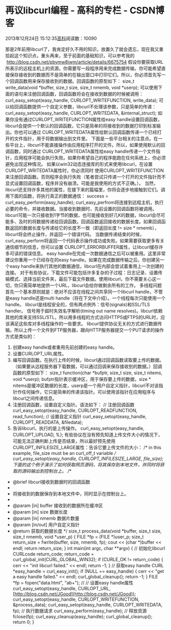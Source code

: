 
# 再议libcurl编程 - 高科的专栏 - CSDN博客

2013年12月24日 15:12:35[高科](https://me.csdn.net/pbymw8iwm)阅读数：10090


那是2年前用libcurl了，我肯定好久不用的知识，放置久了就会遗忘，现在我又重拾起这个知识点，重头再来，至于前面的基础知识，可以参考我的  http://blog.csdn.net/pbymw8iwm/article/details/6675754
假设你要获取URL所表示的远程主机上的资源。你需要写一段程序用来完成数据传输，你可能希望直接保存接收到的数据而不是简单的在输出窗口中打印它们。所以，你必须首先写一个回调函数用来保存接收到的数据。回调函数的原型如下：
size_t write_data(void *buffer, size_t size, size_t nmemb, void *userp);
可以使用下面的语句来注册回调函数，回调函数将会在接收到数据的时候被调用：
curl_easy_setopt(easy_handle, CURLOPT_WRITEFUNCTION, write_data);
可以给回调函数提供一个自定义参数，libcurl不处理该参数，只是简单的传递：
curl_easy_setopt(easy_handle, CURLOPT_WRITEDATA, &internal_struct);
如果你没有通过CURLOPT_WRITEFUNCTION属性给easy handle设置回调函数，libcurl会提供一个默认的回调函数，它只是简单的将接收到的数据打印到标准输出。你也可以通过 CURLOPT_WRITEDATA属性给默认回调函数传递一个已经打开的文件指针，用于将数据输出到文件里。
下面是一些平台相关的注意点。在一些平台上，libcurl不能直接操作由应用程序打开的文件。所以，如果使用默认的回调函数，同时通过 CURLOPT_WRITEDATA属性给easy handle传递一个文件指针，应用程序可能会执行失败。如果你希望自己的程序能跑在任何系统上，你必须避免出现这种情况。
如果以win32动态连接库的形式来使用libcurl，在设置CURLOPT_WRITEDATA属性时，你必须同时 使用CURLOPT_WRITEFUNCTION来注册回调函数。否则程序会执行失败（笔者尝试只传递一个打开的文件指针而不显式设置回调函数，程序并没有崩溃。可能是我使用的方式不正确。）。
当然，libcurl还支持许多其他的属性，在接下来的篇幅里，你将会逐步地接触到它们。调用下面的函数，将执行真正的数据通信：
success = curl_easy_perform(easy_handle);
curl_easy_perfrom将连接到远程主机，执行必要的命令，并接收数据。当接收到数据时，先前设置的回调函数将被调用。libcurl可能一次只接收到1字节的数据，也可能接收到好几K的数据，libcurl会尽可能多、及时的将数据传递给回调函数。回调函数返回接收的数据长度。如果回调函数返回的数据长度与传递给它的长度不一致（即返回长度 != size * nmemb），libcurl将会终止操作，并返回一个错误代码。
当数据传递结束的时候，curl_easy_perform将返回一个代码表示操作成功或失败。如果需要获取更多有关通信细节的信息，你可以设置 CURLOPT_ERRORBUFFER属性，让libcurl缓存许多可读的错误信息。
easy handle在完成一次数据通信之后可以被重用。这里非常建议你重用一个已经存在的easy handle。如果在完成数据传输之后，你创建另一个easy handle来执行其他的数据通信，libcurl在内部会尝试着重用上一次创建的连接。
对于有些协议，下载文件可能包括许多复杂的子过程：日志记录、设置传输模式、选择当前文件夹，最后下载文件数据。使用libcurl，你不需要关心这一切，你只需简单地提供一个URL，libcurl会给你做剩余所有的工作。
多线程问题
首先一个基本原则就是：绝对不应该在线程之间共享同一个libcurl handle，不管是easy handle还是multi handle（将在下文中介绍）。一个线程每次只能使用一个handle。
libcurl是线程安全的，但有两点例外：信号(signals)和SSL/TLS handler。 信号用于超时失效名字解析(timing out name resolves)。libcurl依赖其他的库来支持SSL/STL，所以用多线程的方式访问HTTPS或FTPS的URL时，应该满足这些库对多线程操作的一些要求。
libcurl提供协议无关的方式进行数据传输。所以上传一个文件到FTP服务器，跟向HTTP服务器提交一个PUT请求的操作方式是类似的：
1. 创建easy handle或者重用先前创建的easy handle。
2. 设置CURLOPT_URL属性。
3. 编写回调函数。在执行上传的时候，libcurl通过回调函数读取要上传的数据。（如果要从远程服务器下载数据，可以通过回调来保存接收到的数据。）回调函数的原型如下：
size_t function(char *bufptr, size_t size, size_t nitems, void *userp);
bufptr指针表示缓冲区，用于保存要上传的数据，size * nitems是缓冲区数据的长度，userp是一个用户自定义指针，libcurl不对该指针作任何操作，它只是简单的传递该指针。可以使用该指针在应用程序与libcurl之间传递信息。
4. 注册回调函数，设置自定义指针。语法如下：
// 注册回调函数
curl_easy_setopt(easy_handle, CURLOPT_READFUNCTION, read_function);
// 设置自定义指针
curl_easy_setopt(easy_handle, CURLOPT_READDATA, &filedata);
5. 告诉libcurl，执行的是上传操作。
curl_easy_setopt(easy_handle, CURLOPT_UPLOAD, 1L);
有些协议在没有预先知道上传文件大小的情况下，可能无法正确判断上传是否结束，所以最好预先使用CURLOPT_INFILESIZE_LARGE属性：告诉它要上传文件的大小：
/* in this example, file_size must be an curl_off_t variable */
curl_easy_setopt(easy_handle, CURLOPT_INFILESIZE_LARGE, file_size);
下面的这个例子演示了如何获取网页源码，将其保存到本地文件，并同时将获取的源码输出到控制台上。
/**
* @brief libcurl接收到数据时的回调函数
*
* 将接收到的数据保存到本地文件中，同时显示在控制台上。
*
* @param [in] buffer 接收到的数据所在缓冲区
* @param [in] size 数据长度
* @param [in] nmemb 数据片数量
* @param [in/out] 用户自定义指针
* @return 获取的数据长度
*/
size_t process_data(void *buffer, size_t size, size_t nmemb, void *user_p)
{
FILE *fp = (FILE *)user_p;
size_t return_size = fwrite(buffer, size, nmemb, fp);
cout << (char *)buffer << endl; return return_size;
}
int main(int argc, char **argv)
{
// 初始化libcurl
CURLcode return_code;
return_code = curl_global_init(CURL_GLOBAL_WIN32);
if (CURLE_OK != return_code)
{
cerr << "init libcurl failed." << endl;
return -1;
}
// 获取easy handle
CURL *easy_handle = curl_easy_init();
if (NULL == easy_handle)
{
cerr << "get a easy handle failed." << endl;
curl_global_cleanup(); return -1;
}
FILE *fp = fopen("data.html", "ab+"); //
// 设置easy handle属性
curl_easy_setopt(easy_handle, CURLOPT_URL,[http://blog.csdn.net/JGood](http://blog.csdn.net/JGood));
curl_easy_setopt(easy_handle, CURLOPT_WRITEFUNCTION, &process_data);
curl_easy_setopt(easy_handle, CURLOPT_WRITEDATA, fp);
// 执行数据请求
curl_easy_perform(easy_handle);
// 释放资源
fclose(fp);
curl_easy_cleanup(easy_handle);
curl_global_cleanup();
return 0;
}




